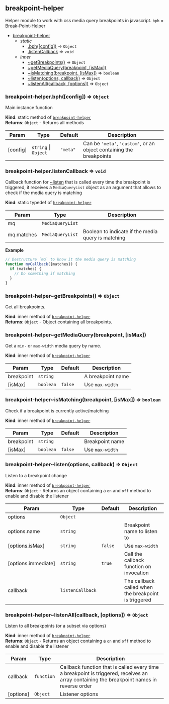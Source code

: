 <a name="module_breakpoint-helper"></a>

## breakpoint-helper
Helper module to work with css media query breakpoints in javascript.
`bph` = Break-Point-Helper


* [breakpoint-helper](#module_breakpoint-helper)
    * _static_
        * [.bph([config])](#module_breakpoint-helper.bph) ⇒ <code>Object</code>
        * [.listenCallback](#module_breakpoint-helper.listenCallback) ⇒ <code>void</code>
    * _inner_
        * [~getBreakpoints()](#module_breakpoint-helper..getBreakpoints) ⇒ <code>Object</code>
        * [~getMediaQuery(breakpoint, [isMax])](#module_breakpoint-helper..getMediaQuery)
        * [~isMatching(breakpoint, [isMax])](#module_breakpoint-helper..isMatching) ⇒ <code>boolean</code>
        * [~listen(options, callback)](#module_breakpoint-helper..listen) ⇒ <code>Object</code>
        * [~listenAll(callback, [options])](#module_breakpoint-helper..listenAll) ⇒ <code>Object</code>

<a name="module_breakpoint-helper.bph"></a>

### breakpoint-helper.bph([config]) ⇒ <code>Object</code>
Main instance function

**Kind**: static method of [<code>breakpoint-helper</code>](#module_breakpoint-helper)  
**Returns**: <code>Object</code> - Returns all methods  

| Param | Type | Default | Description |
| --- | --- | --- | --- |
| [config] | <code>string</code> \| <code>Object</code> | <code>&quot;meta&quot;</code> | Can be `'meta'`, `'custom'`, or an object containing the breakpoints |

<a name="module_breakpoint-helper.listenCallback"></a>

### breakpoint-helper.listenCallback ⇒ <code>void</code>
Callback function for [~listen](~listen) that is called every time the breakpoint is triggered,
it receives a `MediaQueryList` object as an argument that allows to check if the media query is matching

**Kind**: static typedef of [<code>breakpoint-helper</code>](#module_breakpoint-helper)  

| Param | Type | Description |
| --- | --- | --- |
| mq | <code>MediaQueryList</code> |  |
| mq.matches | <code>MediaQueryList</code> | Boolean to indicate if the media query is matching |

**Example**  
```js
// Destructure `mq` to know it the media query is matching
function myCallback({matches}) {
  if (matches) {
    // Do something if matching
  }
}
```
<a name="module_breakpoint-helper..getBreakpoints"></a>

### breakpoint-helper~getBreakpoints() ⇒ <code>Object</code>
Get all breakpoints.

**Kind**: inner method of [<code>breakpoint-helper</code>](#module_breakpoint-helper)  
**Returns**: <code>Object</code> - Object containing all breakpoints.  
<a name="module_breakpoint-helper..getMediaQuery"></a>

### breakpoint-helper~getMediaQuery(breakpoint, [isMax])
Get a `min-` or `max-width` media query by name.

**Kind**: inner method of [<code>breakpoint-helper</code>](#module_breakpoint-helper)  

| Param | Type | Default | Description |
| --- | --- | --- | --- |
| breakpoint | <code>string</code> |  | A breakpoint name |
| [isMax] | <code>boolean</code> | <code>false</code> | Use `max-width` |

<a name="module_breakpoint-helper..isMatching"></a>

### breakpoint-helper~isMatching(breakpoint, [isMax]) ⇒ <code>boolean</code>
Check if a breakpoint is currently active/matching

**Kind**: inner method of [<code>breakpoint-helper</code>](#module_breakpoint-helper)  

| Param | Type | Default | Description |
| --- | --- | --- | --- |
| breakpoint | <code>string</code> |  | Breakpoint name |
| [isMax] | <code>boolean</code> | <code>false</code> | Use `max-width` |

<a name="module_breakpoint-helper..listen"></a>

### breakpoint-helper~listen(options, callback) ⇒ <code>Object</code>
Listen to a breakpoint change

**Kind**: inner method of [<code>breakpoint-helper</code>](#module_breakpoint-helper)  
**Returns**: <code>Object</code> - Returns an object containing a `on` and `off` method to enable and disable the listener  

| Param | Type | Default | Description |
| --- | --- | --- | --- |
| options | <code>Object</code> |  |  |
| options.name | <code>string</code> |  | Breakpoint name to listen to |
| [options.isMax] | <code>string</code> | <code>false</code> | Use `max-width` |
| [options.immediate] | <code>string</code> | <code>true</code> | Call the callback function on invocation |
| callback | <code>listenCallback</code> |  | The callback called when the breakpoint is triggered |

<a name="module_breakpoint-helper..listenAll"></a>

### breakpoint-helper~listenAll(callback, [options]) ⇒ <code>Object</code>
Listen to all breakpoints (or a subset via options)

**Kind**: inner method of [<code>breakpoint-helper</code>](#module_breakpoint-helper)  
**Returns**: <code>Object</code> - Returns an object containing a `on` and `off` method to enable and disable the listener  

| Param | Type | Description |
| --- | --- | --- |
| callback | <code>function</code> | Callback function that is called every time a breakpoint is triggered, receives an array containing the breakpoint names in reverse order |
| [options] | <code>Object</code> | Listener options |

